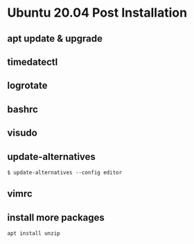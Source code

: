 # Ubuntu 20.04 Post Installation

## apt update & upgrade

## timedatectl

## logrotate

## bashrc

## visudo

## update-alternatives

```
$ update-alternatives --config editor
```

## vimrc

## install more packages

```
apt install unzip
```
